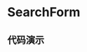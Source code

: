 <!--
 * @Author: liusuyun
 * @Date: 2022-04-26 11:00:46
 * @LastEditors: liusuyun
 * @LastEditTime: 2022-04-26 11:07:23
 * @Description:
-->

# SearchForm

## 代码演示

<code src="./index.test.tsx"></code>
